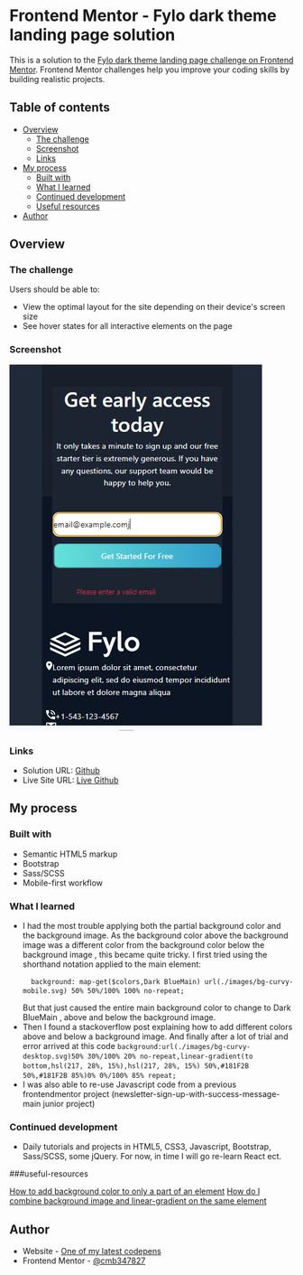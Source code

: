 # Frontend Mentor - Fylo dark theme landing page solution

This is a solution to the [Fylo dark theme landing page challenge on Frontend Mentor](https://www.frontendmentor.io/challenges/fylo-dark-theme-landing-page-5ca5f2d21e82137ec91a50fd). Frontend Mentor challenges help you improve your coding skills by building realistic projects. 

## Table of contents

- [Overview](#overview)
  - [The challenge](#the-challenge)
  - [Screenshot](#screenshot)
  - [Links](#links)
- [My process](#my-process)
  - [Built with](#built-with)
  - [What I learned](#what-i-learned)
  - [Continued development](#continued-development)
  - [Useful resources](#useful-resources)
- [Author](#author)

## Overview

### The challenge

Users should be able to:

- View the optimal layout for the site depending on their device's screen size
- See hover states for all interactive elements on the page

### Screenshot

![screenshot](./images/screenshot.PNG "screenshot")

### Links

- Solution URL: [Github](https://github.com/cmb347827/fylo-dark-theme-landing-page-master)
- Live Site URL: [Live Github](https://cmb347827.github.io/fylo-dark-theme-landing-page-master/)

## My process

### Built with

- Semantic HTML5 markup
- Bootstrap
- Sass/SCSS
- Mobile-first workflow


### What I learned

- I had the most trouble applying both the partial background color and the background image.
  As the background color above the background image was a different color from the background color below the background 
  image , this became quite tricky.
  I first tried using the shorthand notation applied to the main element:
  ```
    background: map-get($colors,Dark BlueMain) url(./images/bg-curvy-mobile.svg) 50% 50%/100% 100% no-repeat;
  ```
  But that just caused the entire main background color to change to Dark BlueMain , above and below the background image.
- Then I found a stackoverflow post explaining how to add different colors above and below a background image. And finally after a lot of trial and error arrived at this code
  `background:url(./images/bg-curvy-desktop.svg)50% 30%/100% 20% no-repeat,linear-gradient(to bottom,hsl(217, 28%, 15%),hsl(217, 28%, 15%) 50%,#181F2B 50%,#181F2B 85%)0% 0%/100% 85% repeat;`
- I was also able to re-use Javascript code from a previous frontendmentor project (newsletter-sign-up-with-success-message-main junior project)


### Continued development

- Daily tutorials and projects in HTML5, CSS3, Javascript, Bootstrap, Sass/SCSS, some jQuery. For now, in time I will go re-learn React ect.

###useful-resources

[How to add background color to only a part of an element](https://stackoverflow.com/questions/17353449/i-want-to-add-a-background-color-only-to-part-of-my-div)
[How do I combine background image and linear-gradient on the same element](https://stackoverflow.com/questions/2504071/how-do-i-combine-a-background-image-and-css3-gradient-on-the-same-element)

## Author

- Website - [One of my latest codepens](https://codepen.io/cynthiab72/pen/oNybYON)
- Frontend Mentor - [@cmb347827](https://www.frontendmentor.io/profile/cmb347827)
